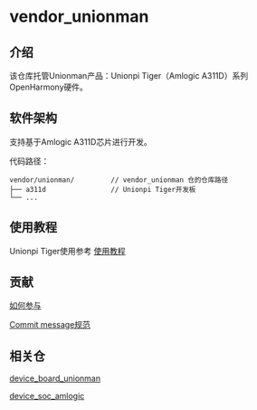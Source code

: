# vendor_unionman

## 介绍

该仓库托管Unionman产品：Unionpi Tiger（Amlogic A311D）系列OpenHarmony硬件。

## 软件架构

支持基于Amlogic A311D芯片进行开发。

代码路径：

```
vendor/unionman/         // vendor_unionman 仓的仓库路径
├── a311d                // Unionpi Tiger开发板
└── ...

```

## 使用教程

Unionpi Tiger使用参考 [使用教程](https://gitee.com/openharmony-sig/device_board_unionman/blob/master/a311d/README_zh.md)


## 贡献

[如何参与](https://gitee.com/openharmony/docs/blob/HEAD/zh-cn/contribute/%E5%8F%82%E4%B8%8E%E8%B4%A1%E7%8C%AE.md)

[Commit message规范](https://gitee.com/openharmony/device_qemu/wikis/Commit%20message%E8%A7%84%E8%8C%83?sort_id=4042860)

## 相关仓

[device_board_unionman](https://gitee.com/openharmony-sig/device_board_unionman)

[device_soc_amlogic](https://gitee.com/openharmony-sig/device_soc_amlogic)

